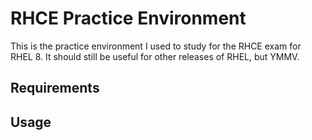 # RHCE Practice Environment

This is the practice environment I used to study for the RHCE exam for RHEL 8.
It should still be useful for other releases of RHEL, but YMMV.

## Requirements


## Usage


